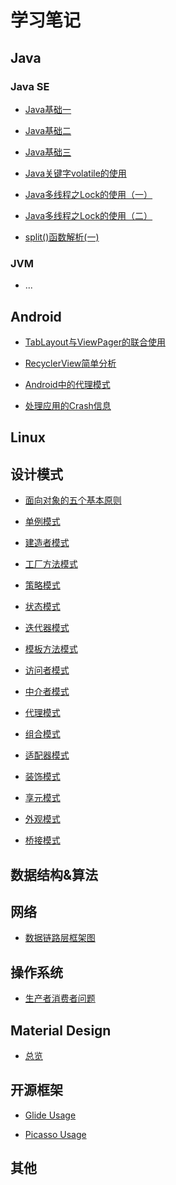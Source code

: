 # 学习笔记

## Java

### Java SE

* [Java基础一](https://github.com/qiaoyunrui/StudyNote/blob/master/Java/JavaSE/Java%E5%9F%BA%E7%A1%80.md)

* [Java基础二](https://github.com/qiaoyunrui/StudyNote/blob/master/Java/JavaSE/Java%E5%9F%BA%E7%A1%80%E4%BA%8C.md)

* [Java基础三](https://github.com/qiaoyunrui/StudyNote/blob/master/Java/JavaSE/Java%E5%9F%BA%E7%A1%80%E4%B8%89.md)

* [Java关键字volatile的使用](https://github.com/qiaoyunrui/StudyNote/blob/master/Java/JavaSE/Java%E5%85%B3%E9%94%AE%E5%AD%97volatile%E7%9A%84%E4%BD%BF%E7%94%A8%E6%96%B9%E5%BC%8F.md)

* [Java多线程之Lock的使用（一）](https://github.com/qiaoyunrui/StudyNote/blob/master/Java/JavaSE/Java%E5%A4%9A%E7%BA%BF%E7%A8%8B%E4%B9%8BLock%E7%9A%84%E4%BD%BF%E7%94%A8%EF%BC%88%E4%B8%80%EF%BC%89.md)

* [Java多线程之Lock的使用（二）]()

* [split()函数解析(一)](https://github.com/qiaoyunrui/StudyNote/blob/master/Java/JavaSE/spilt%E8%A7%A3%E6%9E%9001.md)

### JVM

* ...

## Android

* [TabLayout与ViewPager的联合使用](http://qiaoyunrui.github.io/2016/04/09/TABLayoutAndViewPager/)


* [RecyclerView简单分析](https://github.com/qiaoyunrui/StudyNote/blob/master/Android/RecyclerView%E7%AE%80%E5%8D%95%E5%88%86%E6%9E%90.md)

* [Android中的代理模式](https://github.com/qiaoyunrui/StudyNote/blob/master/Android/Android%E4%B8%AD%E7%9A%84%E4%BB%A3%E7%90%86%E6%A8%A1%E5%BC%8F.md)

* [处理应用的Crash信息](http://qiaoyunrui.github.io/2016/07/11/androidCrash/)


## Linux

## 设计模式

* [面向对象的五个基本原则](https://github.com/qiaoyunrui/StudyNote/blob/master/DesignPatterns/%E9%9D%A2%E5%90%91%E5%AF%B9%E8%B1%A1%E7%9A%84%E4%BA%94%E4%B8%AA%E5%9F%BA%E6%9C%AC%E5%8E%9F%E5%88%99.md)

* [单例模式](https://github.com/qiaoyunrui/StudyNote/blob/master/DesignPatterns/%E5%8D%95%E4%BE%8B%E6%A8%A1%E5%BC%8F.md)

* [建造者模式](https://github.com/qiaoyunrui/StudyNote/blob/master/DesignPatterns/%E5%BB%BA%E9%80%A0%E8%80%85%E6%A8%A1%E5%BC%8F.md)

* [工厂方法模式](https://github.com/qiaoyunrui/StudyNote/blob/master/DesignPatterns/%E5%B7%A5%E5%8E%82%E6%96%B9%E6%B3%95%E6%A8%A1%E5%BC%8F.md)

* [策略模式](https://github.com/qiaoyunrui/StudyNote/blob/master/DesignPatterns/%E7%AD%96%E7%95%A5%E6%A8%A1%E5%BC%8F.md)

* [状态模式](https://github.com/qiaoyunrui/StudyNote/blob/master/DesignPatterns/%E7%8A%B6%E6%80%81%E6%A8%A1%E5%BC%8F.md)

* [迭代器模式](https://github.com/qiaoyunrui/StudyNote/blob/master/DesignPatterns/%E8%BF%AD%E4%BB%A3%E5%99%A8%E6%A8%A1%E5%BC%8F.md)

* [模板方法模式](https://github.com/qiaoyunrui/StudyNote/blob/master/DesignPatterns/%E6%A8%A1%E6%9D%BF%E6%96%B9%E6%B3%95%E6%A8%A1%E5%BC%8F.md)

* [访问者模式](https://github.com/qiaoyunrui/StudyNote/blob/master/DesignPatterns/%E8%AE%BF%E9%97%AE%E8%80%85%E6%A8%A1%E5%BC%8F.md)

* [中介者模式](https://github.com/qiaoyunrui/StudyNote/blob/master/DesignPatterns/%E4%B8%AD%E4%BB%8B%E8%80%85%E6%A8%A1%E5%BC%8F.md)

* [代理模式](https://github.com/qiaoyunrui/StudyNote/blob/master/DesignPatterns/%E4%BB%A3%E7%90%86%E6%A8%A1%E5%BC%8F.md)

* [组合模式](https://github.com/qiaoyunrui/StudyNote/blob/master/DesignPatterns/%E7%BB%84%E5%90%88%E6%A8%A1%E5%BC%8F.md)

* [适配器模式](https://github.com/qiaoyunrui/StudyNote/blob/master/DesignPatterns/%E9%80%82%E9%85%8D%E5%99%A8%E6%A8%A1%E5%BC%8F.md)

* [装饰模式](https://github.com/qiaoyunrui/StudyNote/blob/master/DesignPatterns/%E8%A3%85%E9%A5%B0%E6%A8%A1%E5%BC%8F.md)

* [享元模式](https://github.com/qiaoyunrui/StudyNote/blob/master/DesignPatterns/%E4%BA%AB%E5%85%83%E6%A8%A1%E5%BC%8F.md)

* [外观模式](https://github.com/qiaoyunrui/StudyNote/blob/master/DesignPatterns/%E5%A4%96%E8%A7%82%E6%A8%A1%E5%BC%8F.md)

* [桥接模式](https://github.com/qiaoyunrui/StudyNote/blob/master/DesignPatterns/%E6%A1%A5%E6%8E%A5%E6%A8%A1%E5%BC%8F.md)

## 数据结构&算法

## 网络

* [数据链路层框架图](http://qiaoyunrui.github.io/2016/07/11/dataLink/)

## 操作系统

* [生产者消费者问题](https://github.com/qiaoyunrui/StudyNote/blob/master/OperatingSystem/%E7%94%9F%E4%BA%A7%E8%80%85%E6%B6%88%E8%B4%B9%E8%80%85%E9%97%AE%E9%A2%98.md)

## Material Design

  * [总览](https://github.com/qiaoyunrui/StudyNote/blob/master/MaterialDesign/%E6%80%BB%E8%A7%88.md)

## 开源框架

* [Glide Usage]()

* [Picasso Usage]()

## 其他
